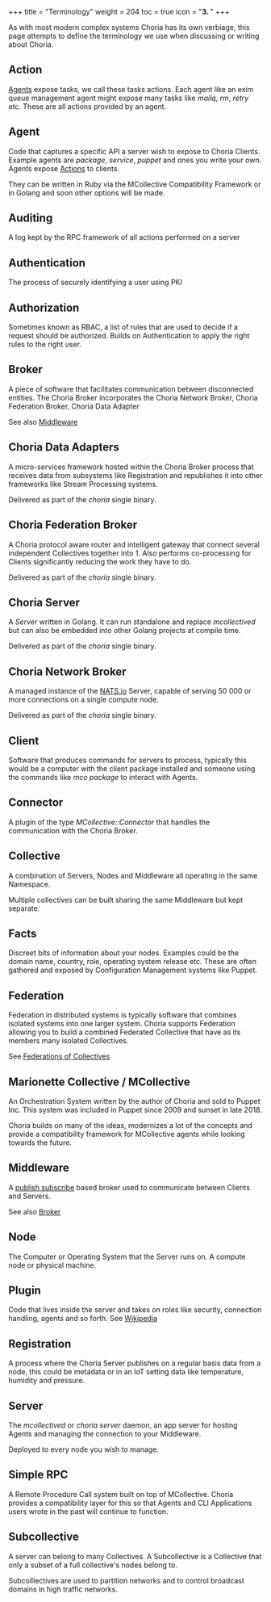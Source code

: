+++
title = "Terminology"
weight = 204
toc = true
icon = "<b>3. </b>"
+++

As with most modern complex systems Choria has its own verbiage, this page attempts to define the terminology we use when discussing or writing about Choria.

## Action

[Agents](#agent) expose tasks, we call these tasks actions. Each agent like an exim queue management agent might expose many tasks like *mailq*, *rm*, *retry* etc. These are all actions provided by an agent.

## Agent

Code that captures a specific API a server wish to expose to Choria Clients. Example agents are *package*, *service*, *puppet* and ones you write your own.  Agents expose [Actions](#action) to clients.

They can be written in Ruby via the MCollective Compatibility Framework or in Golang and soon other options will be made.

## Auditing

A log kept by the RPC framework of all actions performed on a server

## Authentication

The process of securely identifying a user using PKI

## Authorization

Sometimes known as RBAC, a list of rules that are used to decide if a request should be authorized.  Builds on Authentication to apply the right rules to the right user.

## Broker

A piece of software that facilitates communication between disconnected entities. The Choria Broker incorporates the Choria Network Broker, Choria Federation Broker, Choria Data Adapter

See also [Middleware](#middleware)

## Choria Data Adapters

A micro-services framework hosted within the Choria Broker process that receives data from subsystems like Registration and republishes it into other frameworks like Stream Processing systems.

Delivered as part of the *choria* single binary.

## Choria Federation Broker

A Choria protocol aware router and intelligent gateway that connect several independent Collectives together into 1.  Also performs co-processing for Clients significantly reducing the work they have to do.

Delivered as part of the *choria* single binary.

## Choria Server

A *Server* written in Golang. It can run standalone and replace *mcollectived* but can also be embedded into other Golang projects at compile time.

Delivered as part of the *choria* single binary.

## Choria Network Broker

A managed instance of the [NATS.io](https://nats.io) Server, capable of serving 50 000 or more connections on a single compute node.

Delivered as part of the *choria* single binary.

## Client

Software that produces commands for servers to process, typically this would be a computer with the client package installed and someone using the commands like *mco package* to interact with Agents.

## Connector

A plugin of the type *MCollective::Connector* that handles the communication with the Choria Broker.

## Collective

A combination of Servers, Nodes and Middleware all operating in the same Namespace.

Multiple collectives can be built sharing the same Middleware but kept separate.

## Facts

Discreet bits of information about your nodes. Examples could be the domain name, country, role, operating system release etc. These are often gathered and exposed by Configuration Management systems like Puppet.

## Federation

Federation in distributed systems is typically software that combines isolated systems into one larger system.  Choria supports Federation allowing you to build a combined Federated Collective that have as its members many isolated Collectives.

See [Federations of Collectives](../../federation)

## Marionette Collective / MCollective

An Orchestration System written by the author of Choria and sold to Puppet Inc. This system was included in Puppet since 2009 and sunset in late 2018.

Choria builds on many of the ideas, modernizes a lot of the concepts and provide a compatibility framework for MCollective agents while looking towards the future.

## Middleware

A [publish subscribe](https://en.wikipedia.org/wiki/Publish%E2%80%93subscribe_pattern) based broker used to communicate between Clients and Servers.

See also [Broker](#broker)

## Node

The Computer or Operating System that the Server runs on. A compute node or physical machine.

## Plugin

Code that lives inside the server and takes on roles like security, connection handling, agents and so forth. See [Wikipedia](https://en.wikipedia.org/wiki/Plug-in_(computing))

## Registration

A process where the Choria Server publishes on a regular basis data from a node, this could be metadata or in an IoT setting data like temperature, humidity and pressure.

## Server

The *mcollectived* or *choria server* daemon, an app server for hosting Agents and managing the connection to your Middleware.

Deployed to every node you wish to manage.

## Simple RPC

A Remote Procedure Call system built on top of MCollective.  Choria provides a compatibility layer for this so that Agents and CLI Applications users wrote in the past will continue to function.

## Subcollective

A server can belong to many Collectives. A Subcollective is a Collective that only a subset of a full collective's nodes belong to.

Subcolllectives are used to partition networks and to control broadcast domains in high traffic networks.

